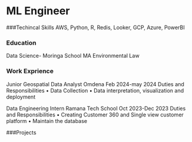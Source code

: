 # ML Engineer
###Techincal Skills  AWS, Python, R, Redis, Looker, GCP, Azure, PowerBI

### Education
Data Science- Moringa School
MA Environmental Law

### Work Exprience
Junior Geospatial Data Analyst
Omdena
Feb 2024-may 2024
Duties and Responsibilities
•	Data Collection
•	Data interpretation, visualization and deployment 

Data Engineering Intern
Ramana Tech School
Oct 2023-Dec 2023
Duties and Responsibilities
•	Creating Customer 360 and Single view customer platform
•	Maintain the database

###Projects

